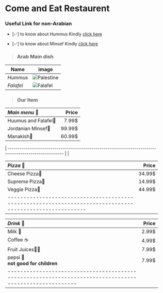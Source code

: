 #           Come and Eat Restaurent 

### Useful Link for non-Arabian 

- [✅] to know about Hummus Kindly [click here](https://en.wikipedia.org/wiki/Hummus)



- [✅] to know about Minsef Kindly [click here](https://en.wikipedia.org/wiki/Mansaf#:~:text=Mansaf%20(Arabic%3A%20%D9%85%D9%86%D8%B3%D9%81)%20is,nuts%20alongside%20jameed%2Ddrenched%20lamb.)



> ### Arab Main dish 

| Name  | image |
| ------------- | ------------- |
| *Hummus*   | ![Palestine](https://cdn.xxl.thumbs.canstockphoto.com/traditional-humus-dish-with-olive-oil-paprika-and-parsley-stock-photography_csp3849120.jpg)  |
|  *Falafel*  | ![Falafel](https://cdn.w600.comps.canstockphoto.com/falafel-stock-photograph_csp7917989.jpg)   | 





> ### Our Item  


| *Main menu* 🍗 | Price | 
|:------|-----:|
|      Huumus and Falafel🍱   |  7.99$  | 
| Jordanian Minsef🍝   |  99.99$  |  
|      Manakish🌿  |  60.99$  |  
   

|  ----------------------------------------------------------------------------------------------------------    | |    




| *Pizza* 🍕 | Price | 
|:------|-----:|
|      Cheese Pizza🧀   |  34.99$  | 
| Supreme Pizza🥓   |  14.99$  |  
|      Veggie Pizza🌿  |  44.99$  |  
|  ---------------------------------------------------------------------------------------------------------   | |    

| *Drink* 🍷 | Price | 
|:------|-----:|
|      Milk 🥛   |  2.99$  | 
|      Coffee ☕   |  4.99$  |  
|      Fruit Juices🥤🧊  |  7.99$  |
|      pepsi 🍾<br> **not good for children** |  7.99$  |  
|  --------------------------------------------------------------------------------------------------------    | |  





